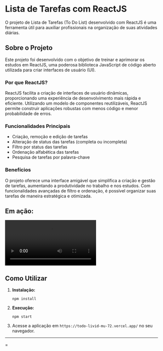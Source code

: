 

# Lista de Tarefas com ReactJS

O projeto de Lista de Tarefas (To Do List) desenvolvido com ReactJS é uma ferramenta útil para auxiliar profissionais na organização de suas atividades diárias.

## Sobre o Projeto

Este projeto foi desenvolvido com o objetivo de treinar e aprimorar os estudos em ReactJS, uma poderosa biblioteca JavaScript de código aberto utilizada para criar interfaces de usuário (UI).

### Por que ReactJS?

ReactJS facilita a criação de interfaces de usuário dinâmicas, proporcionando uma experiência de desenvolvimento mais rápida e eficiente. Utilizando um modelo de componentes reutilizáveis, ReactJS permite construir aplicações robustas com menos código e menor probabilidade de erros.

### Funcionalidades Principais

- Criação, remoção e edição de tarefas
- Alteração de status das tarefas (completa ou incompleta)
- Filtro por status das tarefas
- Ordenação alfabética das tarefas
- Pesquisa de tarefas por palavra-chave

### Benefícios

O projeto oferece uma interface amigável que simplifica a criação e gestão de tarefas, aumentando a produtividade no trabalho e nos estudos. Com funcionalidades avançadas de filtro e ordenação, é possível organizar suas tarefas de maneira estratégica e otimizada.

## Em ação:
<video controls src="20240702-1739-42.1711914.mp4" title="Title"></video>

## Como Utilizar

1. **Instalação:**
   ```
   npm install
   ```

2. **Execução:**
   ```
   npm start
   ```

3. Acesse a aplicação em `https://todo-livid-mu-72.vercel.app/` no seu navegador.

---

=